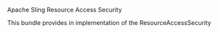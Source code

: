 Apache Sling Resource Access Security

This bundle provides in implementation of the ResourceAccessSecurity
